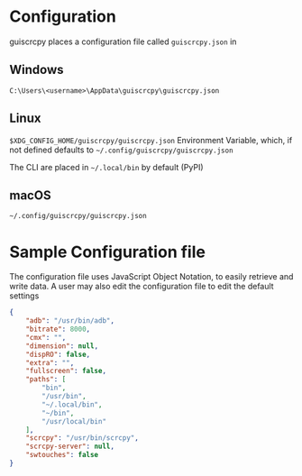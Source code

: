 # Configuration

guiscrcpy places a configuration file called `guiscrcpy.json` in 

## Windows
`C:\Users\<username>\AppData\guiscrcpy\guiscrcpy.json`

## Linux
`$XDG_CONFIG_HOME/guiscrcpy/guiscrcpy.json` Environment Variable, which, if not defined defaults
to `~/.config/guiscrcpy/guiscrcpy.json`

The CLI are placed in `~/.local/bin` by default (PyPI) 

## macOS
`~/.config/guiscrcpy/guiscrcpy.json`

# Sample Configuration file
The configuration file uses JavaScript Object Notation, to easily retrieve and write data. A user may also edit the configuration file to edit the default settings

```json
{
    "adb": "/usr/bin/adb",
    "bitrate": 8000,
    "cmx": "",
    "dimension": null,
    "dispRO": false,
    "extra": "",
    "fullscreen": false,
    "paths": [
        "bin",
        "/usr/bin",
        "~/.local/bin",
        "~/bin",
        "/usr/local/bin"
    ],
    "scrcpy": "/usr/bin/scrcpy",
    "scrcpy-server": null,
    "swtouches": false
}
```